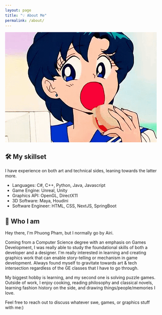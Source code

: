 ```yaml
---
layout: page
title: "💡 About Me"
permalink: /about/
---
```


![Picture 1](/assets/about-me.gif)

## 🛠️ My skillset
I have experience on both art and technical sides, leaning towards the latter more.
- Languages: C#, C++, Python, Java, Javascript
- Game Engine: Unreal, Unity
- Graphics API: OpenGL, DirectX11
- 3D Software: Maya, Houdini
- Software Engineer: HTML, CSS, NextJS, SpringBoot

## 💭 Who I am
Hey there, I'm Phuong Pham, but I normally go by Airi.

Coming from a Computer Science degree with an emphasis on Games Development, I was really able to study the foundational skills of both a developer and a designer. I'm really interested in learning and creating graphics work that can enable story-telling or mechanism in game development. Always found myself to gravitate towards art & tech intersection regardless of the GE classes that I have to go through.

My biggest hobby is learning, and my second one is solving puzzle games. Outside of work, I enjoy cooking, reading philosophy and classical novels, learning fashion history on the side, and drawing things/people/memories I love. 

Feel free to reach out to discuss whatever swe, games, or graphics stuff with me:)